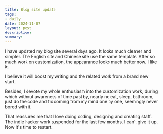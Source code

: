 ```yaml
---
title: Blog site update
tags: 
- daily
date: 2024-11-07
layout: post
description: 
summary:
---
```


I have updated my blog site several days ago. It looks much cleaner and simpler. The English site and Chinese site use the same template. After so much work on customization, the appearance looks much better now. I like it.

I believe it will boost my writing and the related work from a brand new start.

Besides, I devote my whole enthusiasm into the customization work, during which without awareness of time past by, nearly no eat, sleep, bathroom, just do the code and fix coming from my mind one by one, seemingly never bored with it. 

That reassures me that I love doing coding, designing and creating staff. The indie hacker work suspended for the last few months. I can't give it up. Now it's time to restart.